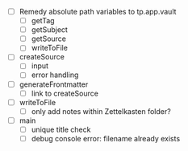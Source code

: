 - [ ] Remedy absolute path variables to tp.app.vault
	- [ ] getTag
	- [ ] getSubject
	- [ ] getSource
	- [ ] writeToFile
- [ ] createSource
	- [ ] input
	- [ ] error handling
- [ ] generateFrontmatter
	- [ ] link to createSource
- [ ] writeToFile
	- [ ] only add notes within Zettelkasten folder?
- [ ] main
	- [ ] unique title check
	- [ ] debug console error: filename already exists